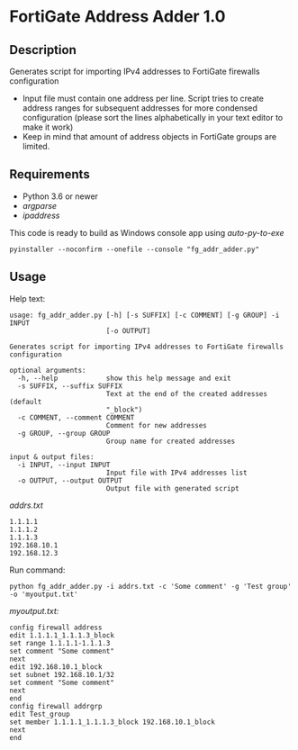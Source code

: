 # FortiGate Address Adder 1.0
## Description
Generates script for importing IPv4 addresses to FortiGate firewalls configuration
* Input file must contain one address per line. Script tries to create address ranges for subsequent addresses for more condensed configuration (please sort the lines alphabetically in your text editor to make it work)
* Keep in mind that amount of address objects in FortiGate groups are limited.

## Requirements
* Python 3.6 or newer 
* *argparse*
* *ipaddress* 

This code is ready to build as Windows console app using *auto-py-to-exe*
```
pyinstaller --noconfirm --onefile --console "fg_addr_adder.py"
```

## Usage
Help text:
```
usage: fg_addr_adder.py [-h] [-s SUFFIX] [-c COMMENT] [-g GROUP] -i INPUT
                        [-o OUTPUT]

Generates script for importing IPv4 addresses to FortiGate firewalls
configuration

optional arguments:
  -h, --help            show this help message and exit
  -s SUFFIX, --suffix SUFFIX
                        Text at the end of the created addresses (default        
                        "_block")
  -c COMMENT, --comment COMMENT
                        Comment for new addresses
  -g GROUP, --group GROUP
                        Group name for created addresses

input & output files:
  -i INPUT, --input INPUT
                        Input file with IPv4 addresses list
  -o OUTPUT, --output OUTPUT
                        Output file with generated script
```

*addrs.txt*
```
1.1.1.1
1.1.1.2
1.1.1.3
192.168.10.1
192.168.12.3
```

Run command:
```
python fg_addr_adder.py -i addrs.txt -c 'Some comment' -g 'Test group' -o 'myoutput.txt'
```

*myoutput.txt:*
```
config firewall address
edit 1.1.1.1_1.1.1.3_block
set range 1.1.1.1-1.1.1.3
set comment "Some comment"
next
edit 192.168.10.1_block
set subnet 192.168.10.1/32
set comment "Some comment"
next
end
config firewall addrgrp
edit Test_group
set member 1.1.1.1_1.1.1.3_block 192.168.10.1_block
next
end
```
